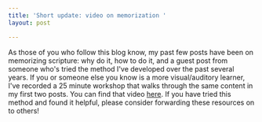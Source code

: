 ```yaml
---
title: 'Short update: video on memorization '
layout: post

---
```

As those of you who follow this blog know, my past few posts have been on memorizing scripture: why do it, how to do it, and a guest post from someone who's tried the method I've developed over the past several years.  If you or someone else you know is a more visual/auditory learner, I've recorded a 25 minute workshop that walks through the same content in my first two posts. You can find that video [here](https://drive.google.com/drive/folders/11rXrzTxozyXylc-s9odygCkEuvZO8g5m?usp=sharing). If you have tried this method and found it helpful, please consider forwarding these resources on to others!